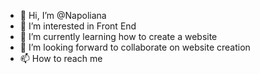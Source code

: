- 👋 Hi, I’m @Napoliana
- 👀 I’m interested in Front End 
- 🌱 I’m currently learning how to create a website 
- 💞️ I’m looking forward to collaborate on website creation 
- 📫 How to reach me 

<!---
Napoliana/Napoliana is a ✨ special ✨ repository because its `README.md` (this file) appears on your GitHub profile.
You can click the Preview link to take a look at your changes.
--->
